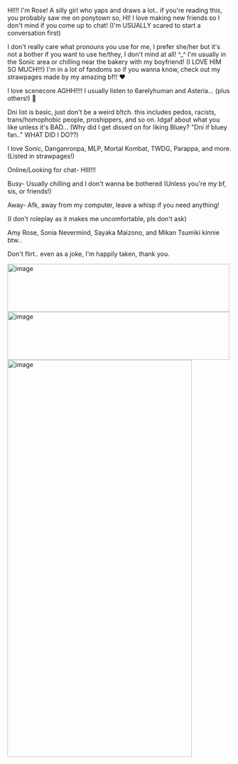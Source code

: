 HI!!! I'm Rose! A silly girl who yaps and draws a lot.. if you're reading this, you probably saw me on ponytown so, HI! I love making new friends so I don't mind if you come up to chat! (I'm USUALLY scared to start a conversation first)

I don't really care what pronouns you use for me, I prefer she/her but it's not a bother if you want to use he/they, I don't mind at all! ^_^
I'm usually in the Sonic area or chilling near the bakery with my boyfriend! (I LOVE HIM SO MUCH!!!) 
I'm in a lot of fandoms so if you wanna know, check out my strawpages made by my amazing bf!! ❤️ 

I love scenecore AGHH!!!! I usually listen to 6arelyhuman and Asteria... (plus others!) 🥺

Dni list is basic, just don't be a weird b!tch. this includes pedos, racists, trans/homophobic people, proshippers, and so on. Idgaf about what you like unless it's BAD... (Why did I get dissed on for liking Bluey? "Dni if bluey fan.." WHAT DID I DO??)

I love Sonic, Danganronpa, MLP, Mortal Kombat, TWDG, Parappa, and more. (Listed in strawpages!)

Online/Looking for chat- HIII!!!

Busy- Usually chilling and I don't wanna be bothered (Unless you're my bf, sis, or friends!)

Away- Afk, away from my computer, leave a whisp if you need anything!

(I don't roleplay as it makes me uncomfortable, pls don't ask)

Amy Rose, Sonia Nevermind, Sayaka Maizono, and Mikan Tsumiki kinnie btw..

Don't flirt.. even as a joke, I'm happily taken, thank you.

<img width="500" height="108" alt="image" src="https://github.com/user-attachments/assets/411be17a-33c6-49c5-928b-fc819ec08ea5" />


<img width="500" height="108" alt="image" src="https://github.com/user-attachments/assets/c6e4e34e-5a5b-41a6-9f5a-02ace68551fb" />

<img width="415" height="893" alt="image" src="https://github.com/user-attachments/assets/5e16df8f-08d1-42fa-8b6b-09292901fd16" />
